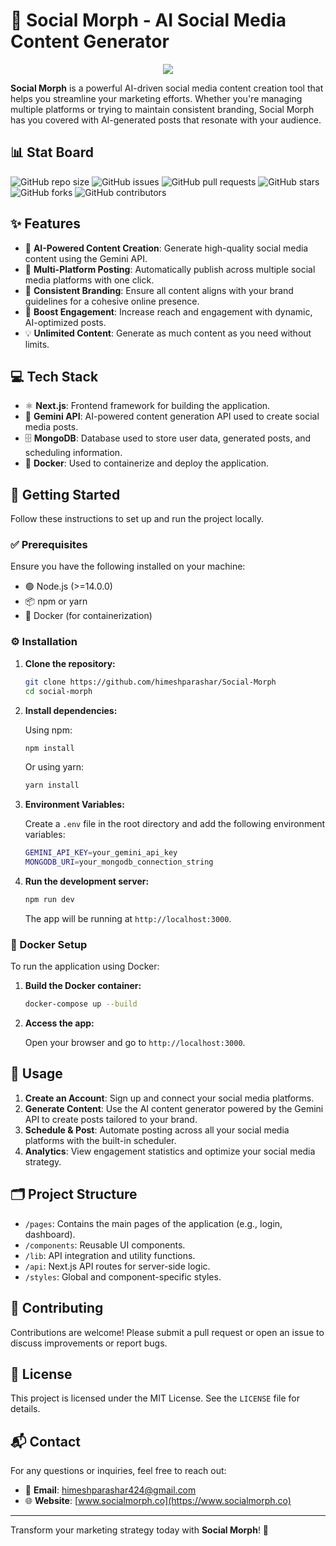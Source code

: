 # 🌟 Social Morph - AI Social Media Content Generator

<div align="center"> 
<img  src="https://readme-typing-svg.herokuapp.com?color=45ffaa&center=true&vCenter=true&size=40&width=900&height=80&lines=Welcome+to+Social+Morph!"/>
</div>

**Social Morph** is a powerful AI-driven social media content creation tool that helps you streamline your marketing efforts. Whether you're managing multiple platforms or trying to maintain consistent branding, Social Morph has you covered with AI-generated posts that resonate with your audience.

## 📊 Stat Board

![GitHub repo size](https://img.shields.io/github/repo-size/himeshparashar/Social-Morph?style=for-the-badge)
![GitHub issues](https://img.shields.io/github/issues/himeshparashar/Social-Morph?style=for-the-badge)
![GitHub pull requests](https://img.shields.io/github/issues-pr/himeshparashar/Social-Morph?style=for-the-badge)
![GitHub stars](https://img.shields.io/github/stars/himeshparashar/Social-Morph?style=for-the-badge)
![GitHub forks](https://img.shields.io/github/forks/himeshparashar/Social-Morph?style=for-the-badge)
![GitHub contributors](https://img.shields.io/github/contributors/himeshparashar/Social-Morph?style=for-the-badge)


## ✨ Features

- 🤖 **AI-Powered Content Creation**: Generate high-quality social media content using the Gemini API.
- 📅 **Multi-Platform Posting**: Automatically publish across multiple social media platforms with one click.
- 🎨 **Consistent Branding**: Ensure all content aligns with your brand guidelines for a cohesive online presence.
- 🚀 **Boost Engagement**: Increase reach and engagement with dynamic, AI-optimized posts.
- 💡 **Unlimited Content**: Generate as much content as you need without limits.

## 💻 Tech Stack

- ⚛️ **Next.js**: Frontend framework for building the application.
- 🔮 **Gemini API**: AI-powered content generation API used to create social media posts.
- 🗄️ **MongoDB**: Database used to store user data, generated posts, and scheduling information.
- 🐳 **Docker**: Used to containerize and deploy the application.

## 🚀 Getting Started

Follow these instructions to set up and run the project locally.

### ✅ Prerequisites

Ensure you have the following installed on your machine:

- 🟢 Node.js (>=14.0.0)
- 📦 npm or yarn
- 🐳 Docker (for containerization)

### ⚙️ Installation

1. **Clone the repository:**

    ```bash
    git clone https://github.com/himeshparashar/Social-Morph
    cd social-morph
    ```

2. **Install dependencies:**

    Using npm:

    ```bash
    npm install
    ```

    Or using yarn:

    ```bash
    yarn install
    ```

3. **Environment Variables:**

    Create a `.env` file in the root directory and add the following environment variables:

    ```bash
    GEMINI_API_KEY=your_gemini_api_key
    MONGODB_URI=your_mongodb_connection_string
    ```

4. **Run the development server:**

    ```bash
    npm run dev
    ```

    The app will be running at `http://localhost:3000`.

### 🐳 Docker Setup

To run the application using Docker:

1. **Build the Docker container:**

    ```bash
    docker-compose up --build
    ```

2. **Access the app:**

    Open your browser and go to `http://localhost:3000`.

## 📖 Usage

1. **Create an Account**: Sign up and connect your social media platforms.
2. **Generate Content**: Use the AI content generator powered by the Gemini API to create posts tailored to your brand.
3. **Schedule & Post**: Automate posting across all your social media platforms with the built-in scheduler.
4. **Analytics**: View engagement statistics and optimize your social media strategy.

## 🗂️ Project Structure

- `/pages`: Contains the main pages of the application (e.g., login, dashboard).
- `/components`: Reusable UI components.
- `/lib`: API integration and utility functions.
- `/api`: Next.js API routes for server-side logic.
- `/styles`: Global and component-specific styles.

## 🤝 Contributing

Contributions are welcome! Please submit a pull request or open an issue to discuss improvements or report bugs.

## 📄 License

This project is licensed under the MIT License. See the `LICENSE` file for details.

## 📬 Contact

For any questions or inquiries, feel free to reach out:

- 📧 **Email**: himeshparashar424@gmail.com
- 🌐 **Website**: [www.socialmorph.co](https://www.socialmorph.co)

---

Transform your marketing strategy today with **Social Morph**! 🚀

